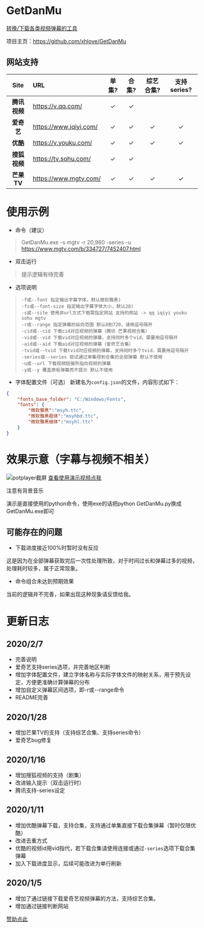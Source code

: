 # GetDanMu

[转换/下载各类视频弹幕的工具][1]

项目主页：https://github.com/xhlove/GetDanMu

## 网站支持
| Site | URL | 单集? | 合集? | 综艺合集? | 支持series? |
| :--: | :-- | :-----: | :-----: | :-----: | :-----: |
| **腾讯视频** | <https://v.qq.com/>    |✓|✓| |
| **爱奇艺** | <https://www.iqiyi.com/>    |✓|✓|✓|✓|
| **优酷** | <https://v.youku.com/>    |✓|✓|✓|✓|
| **搜狐视频** | <https://tv.sohu.com/>    |✓|✓|||
| **芒果TV** | <https://www.mgtv.com/>    |✓|✓|✓|✓|

# 使用示例
- 命令（建议）

> GetDanMu.exe -s mgtv -r 20,960 -series -u https://www.mgtv.com/b/334727/7452407.html

- 双击运行
> 提示逻辑有待完善

- 选项说明
>     -f或--font 指定输出字幕字体，默认微软雅黑)
>     -fs或--font-size 指定输出字幕字体大小，默认28)
>     -s或--site 使用非url方式下载需指定网站 支持的网站 -> qq iqiyi youku sohu mgtv
>     -r或--range 指定弹幕的纵向范围 默认0到720，请用逗号隔开
>     -cid或--cid 下载cid对应视频的弹幕（腾讯 芒果视频合集）
>     -vid或--vid 下载vid对应视频的弹幕，支持同时多个vid，需要用逗号隔开
>     -aid或--aid 下载aid对应视频的弹幕（爱奇艺合集）
>     -tvid或--tvid 下载tvid对应视频的弹幕，支持同时多个tvid，需要用逗号隔开
>     -series或--series 尝试通过单集得到合集的全部弹幕 默认不使用
>     -u或--url 下载视频链接所指向视频的弹幕
>     -y或--y 覆盖原有弹幕而不提示 默认不使用


- 字体配置文件（可选）
新建名为`config.json`的文件，内容形式如下：
```json
{
    "fonts_base_folder": "C:/Windows/Fonts",
    "fonts": {
        "微软雅黑":"msyh.ttc",
        "微软雅黑粗体":"msyhbd.ttc",
        "微软雅黑细体":"msyhl.ttc"
    }
}
```

# 效果示意（字幕与视频不相关）
![potplayer截屏](http://puui.qpic.cn/vshpic/0/5TLOX3WbgjudEj61IxYZ4tAuf2lFwl-ynf4S5T4sXkdjS9cd_0/0)
[查看使用演示视频点我][2]

注意有背景音乐

演示是直接使用的python命令，使用exe的话把python GetDanMu.py换成GetDanMu.exe即可

## 可能存在的问题
- 下载进度接近100%时暂时没有反应

这是因为在全部弹幕获取完后一次性处理所致，对于时间过长和弹幕过多的视频，处理耗时较多，属于正常现象。
- 命令组合未达到预期效果

当前的逻辑并不完善，如果出现这种现象请反馈给我。

# 更新日志

## 2020/2/7
- 完善说明
- 爱奇艺支持series选项，并完善地区判断
- 增加字体配置文件，建立字体名称与实际字体文件的映射关系，用于预先设定，方便更准确计算弹幕的分布
- 增加自定义弹幕区间选项，即-r或--range命令
- README完善

## 2020/1/28
- 增加芒果TV的支持（支持综艺合集、支持series命令）
- 爱奇艺bug修复

## 2020/1/16
- 增加搜狐视频的支持（剧集）
- 改进输入提示（双击运行时）
- 腾讯支持-series设定

## 2020/1/11
- 增加优酷弹幕下载，支持合集，支持通过单集直接下载合集弹幕（暂时仅限优酷）
- 改进去重方式
- 优酷的视频id用vid指代，若下载合集请使用连接或通过`-series`选项下载合集弹幕
- 加入下载进度显示，后续可能改进为单行刷新

## 2020/1/5

- 增加了通过链接下载爱奇艺视频弹幕的方法，支持综艺合集。
- 增加通过链接判断网站

[赞助点此][3]

  [1]: https://blog.weimo.info/archives/431/
  [2]: https://alime-customer-upload-cn-hangzhou.oss-cn-hangzhou.aliyuncs.com/customer-upload/1581073011183_8t14dpgg2bdc.mp4
  [3]: https://afdian.net/@vvtoolbox_dev